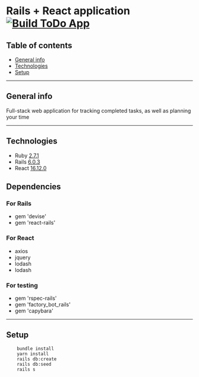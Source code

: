 # Rails + React application [![Build ToDo App](https://github.com/ololo534/rails-react-app/actions/workflows/build.yml/badge.svg)](https://github.com/ololo534/rails-react-app/actions/workflows/build.yml)

## Table of contents
* [General info](#general-info)
* [Technologies](#technologies)
* [Setup](#Setup)

***

## General info
Full-stack web application for tracking completed tasks, as well as planning your time

***

## Technologies
* Ruby [2.7.1](https://github.com/ololo534/rails-react-app/blob/master/.ruby-version#L1)
* Rails [6.0.3](https://github.com/ololo534/rails-react-app/blob/master/Gemfile#L8)
* React [16.12.0](https://github.com/ololo534/rails-react-app/blob/master/package.json#L19)

## Dependencies
### For Rails
* gem 'devise'
* gem 'react-rails'

### For React
* axios
* jquery
* lodash
* lodash

### For testing
* gem 'rspec-rails'
* gem 'factory_bot_rails'
* gem 'capybara'

***

## Setup

```
    bundle install
    yarn install
    rails db:create
    rails db:seed
    rails s
```
